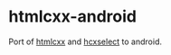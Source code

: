 # htmlcxx-android

Port of [htmlcxx](http://htmlcxx.sourceforge.net) and [hcxselect](http://hcxselect.sourceforge.net) to android.